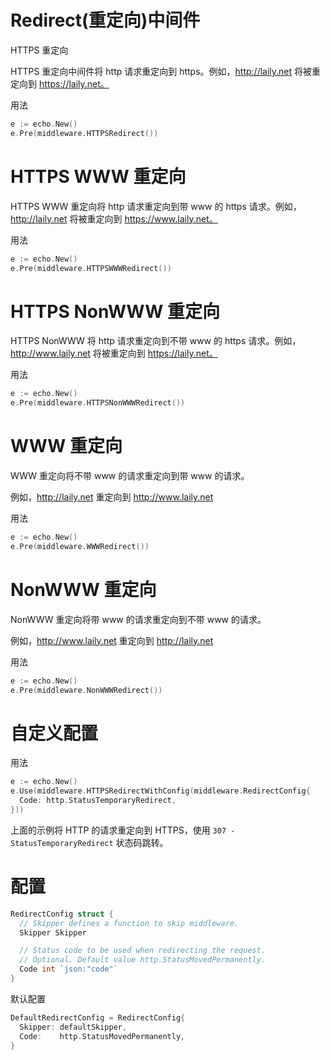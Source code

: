 # Redirect(重定向)中间件

HTTPS 重定向

HTTPS 重定向中间件将 http 请求重定向到 https。例如，http://laily.net 将被重定向到 https://laily.net。

用法

```go
e := echo.New()
e.Pre(middleware.HTTPSRedirect())
```

# HTTPS WWW 重定向

HTTPS WWW 重定向将 http 请求重定向到带 www 的 https 请求。例如，http://laily.net 将被重定向到 https://www.laily.net。

用法

```go
e := echo.New()
e.Pre(middleware.HTTPSWWWRedirect())
```

# HTTPS NonWWW 重定向

HTTPS NonWWW 将 http 请求重定向到不带 www 的 https 请求。例如，http://www.laily.net 将被重定向到 https://laily.net。

用法

```go
e := echo.New()
e.Pre(middleware.HTTPSNonWWWRedirect())

```

# WWW 重定向

WWW 重定向将不带 www 的请求重定向到带 www 的请求。

例如，http://laily.net 重定向到 http://www.laily.net

用法

```go
e := echo.New()
e.Pre(middleware.WWWRedirect())
```


# NonWWW 重定向

NonWWW 重定向将带 www 的请求重定向到不带 www 的请求。

例如，http://www.laily.net 重定向到 http://laily.net

用法

```go
e := echo.New()
e.Pre(middleware.NonWWWRedirect())
```


# 自定义配置

用法

```go
e := echo.New()
e.Use(middleware.HTTPSRedirectWithConfig(middleware.RedirectConfig{
  Code: http.StatusTemporaryRedirect,
}))
```

上面的示例将 HTTP 的请求重定向到 HTTPS，使用 `307 - StatusTemporaryRedirect` 状态码跳转。

# 配置

```go
RedirectConfig struct {
  // Skipper defines a function to skip middleware.
  Skipper Skipper

  // Status code to be used when redirecting the request.
  // Optional. Default value http.StatusMovedPermanently.
  Code int `json:"code"`
}
```

默认配置

```go
DefaultRedirectConfig = RedirectConfig{
  Skipper: defaultSkipper,
  Code:    http.StatusMovedPermanently,
}
```